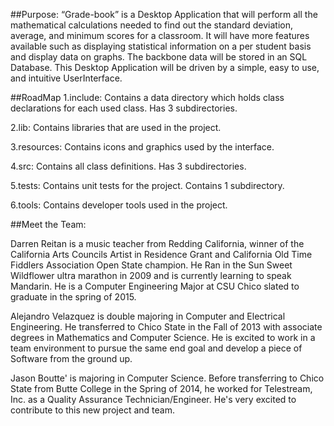 
##Purpose:
“Grade-book” is a Desktop Application that will perform all the mathematical calculations needed to find out the standard deviation, average, and minimum scores for a classroom. It will have more features available such as displaying statistical information on a per student basis and display data on graphs. The backbone data will be stored in an SQL Database. This Desktop Application will be driven by a simple, easy to use, and intuitive UserInterface. 

##RoadMap
1.include: Contains a data directory which holds class declarations for each used class. Has 3 subdirectories.

2.lib: Contains libraries that are used in the project.

3.resources: Contains icons and graphics used by the interface.

4.src: Contains all class definitions. Has 3 subdirectories.

5.tests: Contains unit tests for the project. Contains 1 subdirectory.

6.tools: Contains developer tools used in the project.

##Meet the Team:

Darren Reitan is a music teacher from Redding California, winner of the California Arts
Councils Artist in Residence Grant and California Old Time Fiddlers Association Open State
champion. He Ran in the Sun Sweet Wildflower ultra marathon in 2009 and is currently
learning to speak Mandarin. He is a Computer Engineering Major at CSU Chico slated to 
graduate in the spring of 2015. 


Alejandro Velazquez is double majoring in Computer and Electrical Engineering. He transferred to Chico State in the Fall of 2013 with associate degrees in Mathematics and Computer Science. He is excited to work in a team environment to pursue the same end goal and develop a piece of Software from the ground up. 

Jason Boutte' is majoring in Computer Science. Before transferring to Chico State from Butte College in the 
Spring of 2014, he worked for Telestream, Inc. as a Quality Assurance Technician/Engineer. He's very excited 
to contribute to this new project and team.
